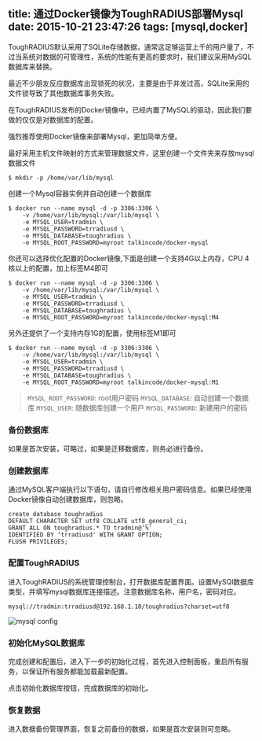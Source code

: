 title: 通过Docker镜像为ToughRADIUS部署Mysql
date: 2015-10-21 23:47:26
tags: [mysql,docker]
---

ToughRADIUS默认采用了SQLite存储数据，通常这足够运营上千的用户量了，不过当系统对数据的可管理性，系统的性能有更高的要求时，我们建议采用MySQL数据库来替换。

最近不少朋友反应数据库出现锁死的状况，主要是由于并发过高，SQLite采用的文件锁导致了其他数据库事务失败。

在ToughRADIUS发布的Docker镜像中，已经内置了MySQL的驱动，因此我们要做的仅仅是对数据库的配置。

强烈推荐使用Docker镜像来部署Mysql，更加简单方便。

最好采用主机文件映射的方式来管理数据文件，这里创建一个文件夹来存放mysql数据文件

    $ mkdir -p /home/var/lib/mysql  

创建一个Mysql容器实例并自动创建一个数据库

    $ docker run --name mysql -d -p 3306:3306 \ 
        -v /home/var/lib/mysql:/var/lib/mysql \
        -e MYSQL_USER=tradmin \
        -e MYSQL_PASSWORD=trradiusd \
        -e MYSQL_DATABASE=toughradius \
        -e MYSQL_ROOT_PASSWORD=myroot talkincode/docker-mysql
        
你还可以选择优化配置的Docker镜像,下面是创建一个支持4G以上内存，CPU 4核以上的配置，加上标签M4即可

    $ docker run --name mysql -d -p 3306:3306 \ 
        -v /home/var/lib/mysql:/var/lib/mysql \
        -e MYSQL_USER=tradmin \
        -e MYSQL_PASSWORD=trradiusd \
        -e MYSQL_DATABASE=toughradius \
        -e MYSQL_ROOT_PASSWORD=myroot talkincode/docker-mysql:M4

另外还提供了一个支持内存1G的配置，使用标签M1即可

    $ docker run --name mysql -d -p 3306:3306 \ 
        -v /home/var/lib/mysql:/var/lib/mysql \
        -e MYSQL_USER=tradmin \
        -e MYSQL_PASSWORD=trradiusd \
        -e MYSQL_DATABASE=toughradius \
        -e MYSQL_ROOT_PASSWORD=myroot talkincode/docker-mysql:M1


>   `MYSQL_ROOT_PASSWORD`: root用户密码
>   `MYSQL_DATABASE`: 自动创建一个数据库
>   `MYSQL_USER`: 随数据库创建一个用户
>   `MYSQL_PASSWORD`: 新建用户的密码


### 备份数据库

如果是首次安装，可略过，如果是迁移数据库，则务必进行备份。

### 创建数据库

通过MySQL客户端执行以下语句，请自行修改相关用户密码信息。如果已经使用Docker镜像自动创建数据库，则忽略。

	create database toughradius DEFAULT CHARACTER SET utf8 COLLATE utf8_general_ci; 
	GRANT ALL ON toughradius.* TO tradmin@‘%' IDENTIFIED BY ‘trradiusd' WITH GRANT OPTION; 
	FLUSH PRIVILEGES; 

### 配置ToughRADIUS

进入ToughRADIUS的系统管理控制台，打开数据库配置界面。设置MySQl数据库类型，并填写mysql数据库连接描述。注意数据库名称，用户名，密码对应。

	mysql://tradmin:trradiusd@192.168.1.10/toughradius?charset=utf8

![mysql config](https://cloud.githubusercontent.com/assets/377938/10863358/b4e30a14-8005-11e5-8e06-b4ff066842d1.png)


### 初始化MySQL数据库

完成创建和配置后，进入下一步的初始化过程，首先进入控制面板，重启所有服务，以保证所有服务都能加载最新配置。

点击初始化数据库按钮，完成数据库的初始化。

### 恢复数据

进入数据备份管理界面，恢复之前备份的数据，如果是首次安装则可忽略。
